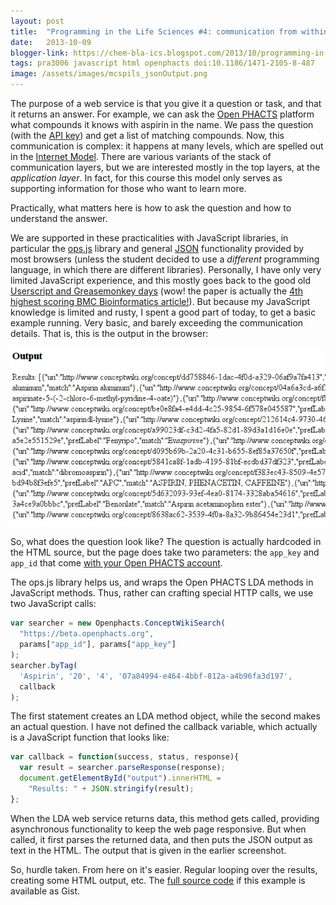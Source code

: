 ```yaml
---
layout: post
title:  "Programming in the Life Sciences #4: communication from within HTML"
date:   2013-10-09
blogger-link: https://chem-bla-ics.blogspot.com/2013/10/programming-in-life-sciences-4.html
tags: pra3006 javascript html openphacts doi:10.1186/1471-2105-8-487
image: /assets/images/mcspils_jsonOutput.png
---
```


The purpose of a web service is that you give it a question or task, and that it returns an answer. For example, we can ask the
[Open PHACTS](http://www.openphacts.org/) platform what compounds it knows with aspirin in the name. We pass the question (with the
[API key](http://chem-bla-ics.blogspot.nl/2013/10/programming-in-life-sciences-2-accounts.html)) and get a list of matching compounds.
Now, this communication is complex: it happens at many levels, which are spelled out in the
[Internet Model](https://en.wikipedia.org/wiki/Internet_model). There are various variants of the stack of communication layers,
but we are interested mostly in the top layers, at the *application layer*. In fact, for this course this model only serves as
supporting information for those who want to learn more.

Practically, what matters here is how to ask the question and how to understand the answer.

We are supported in these practicalities with JavaScript libraries, in particular the [ops.js](https://github.com/openphacts/ops.js)
library and general [JSON](https://en.wikipedia.org/wiki/JSON) functionality provided by most browsers (unless the student decided to use
a *different* programming language, in which there are different libraries). Personally, I have only very limited JavaScript experience,
and this mostly goes back to the good old [Userscript and Greasemonkey days](http://www.biomedcentral.com/1471-2105/8/487) (wow! the
paper is actually the [4th highest scoring BMC Bioinformatics article!](http://www.altmetric.com/details.php?citation_id=103983)).
But because my JavaScript knowledge is limited and rusty, I spent a good part of today, to get a basic example running. Very basic,
and barely exceeding the communication details. That is, this is the output in the browser:

![](/assets/images/mcspils_jsonOutput.png)

So, what does the question look like? The question is actually hardcoded in the HTML source, but the page does take two parameters:
the `app_key` and `app_id` that come [with your Open PHACTS account](http://chem-bla-ics.blogspot.nl/2013/10/programming-in-life-sciences-2-accounts.html).

The ops.js library helps us, and wraps the Open PHACTS LDA methods in JavaScript methods. Thus, rather can crafting special HTTP calls,
we use two JavaScript calls:

```javascript
var searcher = new Openphacts.ConceptWikiSearch(
  "https://beta.openphacts.org",
  params["app_id"], params["app_key"]
);
searcher.byTag(
  'Aspirin', '20', '4', '07a84994-e464-4bbf-812a-a4b96fa3d197',
  callback
);
```

The first statement creates an LDA method object, while the second makes an actual question. I have not defined the callback variable,
which actually is a JavaScript function that looks like:

```javascript
var callback = function(success, status, response){
  var result = searcher.parseResponse(response);
  document.getElementById("output").innerHTML =
    "Results: " + JSON.stringify(result);
};
```

When the LDA web service returns data, this method gets called, providing asynchronous functionality to keep the web page responsive.
But when called, it first parses the returned data, and then puts the JSON output as text in the HTML. The output that is given in
the earlier screenshot.

So, hurdle taken. From here on it's easier. Regular looping over the results, creating some HTML output, etc. The
[full source code](https://gist.github.com/egonw/6902776) if this example is available as Gist.
